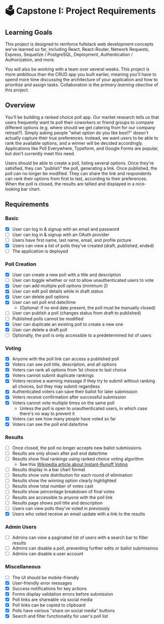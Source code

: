 # 🗳️ Capstone I: Project Requirements

## Learning Goals

This project is designed to reinforce fullstack web development concepts we've learned so far, including React, React-Router, Network Requests, Express, Sequelize / PostgreSQL, Deployment, Authentication / Authorization, and more.

You will also be working with a team over several weeks. This project is more ambitious than the CRUD app you built earlier, meaning you'll have to spend more time discussing the architecture of your application and how to prioritize and assign tasks. Collaboration is the _primary learning obective_ of this project.

## Overview

You'll be building a ranked choice poll app. Our market research tells us that users frequently want to poll their coworkers or friend groups to compare different options (e.g. where should we get catering from for our company retreat?). Simply asking people "what option do you like best?" doesn't actually capture their true preferences. Instead, we want users to be able to rank the available options, and a winner will be decided accordingly. Applications like Poll Everywhere, Typeform, and Google Forms are popular, but don't currently meet this need.

Users should be able to create a poll, listing several options. Once they're satisfied, they can "publish" the poll, generating a link. Once published, the poll can no longer be modified. They can share the link and respondents can rank their options from first to last, according to their preferences. When the poll is closed, the results are tallied and displayed in a nice-looking bar chart.

## Requirements

### Basic

- [x] User can log in & signup with an email and password
- [ ] User can log in & signup with an OAuth provider
- [ ] Users have first name, last name, email, and profile picture
- [x] Users can view a list of polls they've created (draft, published, ended)
- [ ] The application is deployed

### Poll Creation

- [x] User can create a new poll with a title and description
- [ ] User can toggle whether or not to allow unauthenticated users to vote
- [x] User can add multiple poll options (minimum 2)
- [x] User can edit poll details while in draft status
- [x] User can delete poll options
- [x] User can set poll end date/time
  - (Optional: if no end date present, the poll must be manually closed)
- [ ] User can publish a poll (changes status from draft to published)
- [ ] Published polls cannot be modified
- [x] User can duplicate an existing poll to create a new one
- [x] User can delete a draft poll
- [ ] Optionally, the poll is only accessible to a predetermined list of users

### Voting

- [x] Anyone with the poll link can access a published poll
- [x] Voters can see poll title, description, and all options
- [x] Voters can rank all options from 1st choice to last choice
- [x] Voters cannot submit duplicate rankings
- [x] Voters receive a warning message if they try to submit without ranking all choices, but they may submit regardless
- [x] Authenticated voters can save their ballot for later submission
- [x] Voters receive confirmation after successful submission
- [x] Voters cannot vote multiple times on the same poll
  - Unless the poll is open to unauthenticated users, in which case there's no way to prevent it
- [x] Voters can see how many people have voted so far
- [x] Voters can see the poll end date/time

### Results

- [ ] Once closed, the poll no longer accepts new ballot submissions.
- [ ] Results are only shown after poll end date/time
- [ ] Results show final rankings using ranked choice voting algorithm
  - See this [Wikipedia article about Instant-Runoff Voting](https://en.wikipedia.org/wiki/Instant-runoff_voting)
- [ ] Results display in a bar chart format
- [ ] Results show vote distribution for each round of elimination
- [ ] Results show the winning option clearly highlighted
- [ ] Results show total number of votes cast
- [ ] Results show percentage breakdown of final votes
- [ ] Results are accessible to anyone with the poll link
- [ ] Results page shows poll title and description
- [ ] Users can view polls they've voted in previously
- [x] Users who voted receive an email update with a link to the results

### Admin Users

- [ ] Admins can view a paginated list of users with a search bar to filter results
- [ ] Admins can disable a poll, preventing further edits or ballot submissinos
- [ ] Admins can disable a user account

### Miscellaneous

- [ ] The UI should be mobile-friendly
- [x] User-friendly error messages
- [x] Success notifications for key actions
- [x] Forms display validation errors before submission
- [x] Poll links are shareable via social media
- [x] Poll links can be copied to clipboard
- [x] Polls have various "share on social media" buttons
- [x] Search and filter functionality for user's poll list
